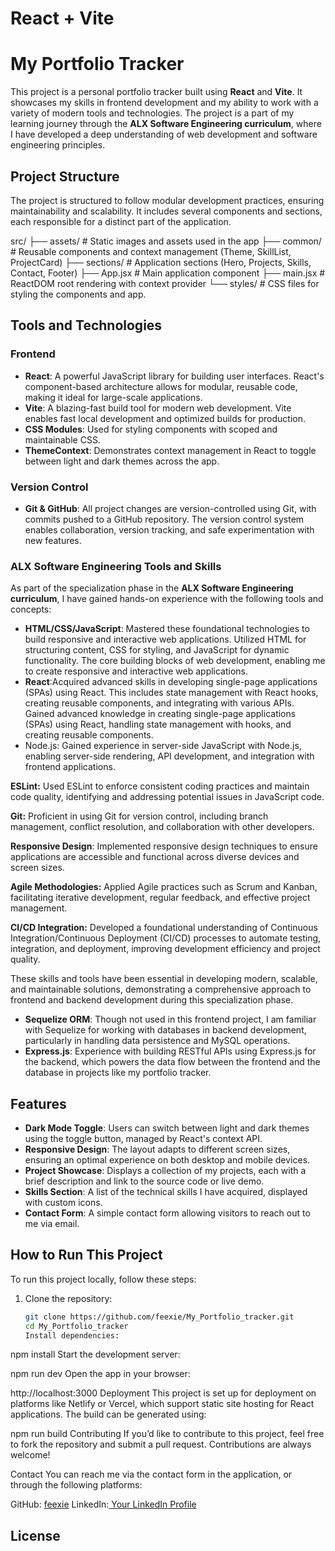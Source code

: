# React + Vite

# My Portfolio Tracker

This project is a personal portfolio tracker built using **React** and **Vite**. It showcases my skills in frontend development and my ability to work with a variety of modern tools and technologies. The project is a part of my learning journey through the **ALX Software Engineering curriculum**, where I have developed a deep understanding of web development and software engineering principles.

## Project Structure

The project is structured to follow modular development practices, ensuring maintainability and scalability. It includes several components and sections, each responsible for a distinct part of the application.

src/ ├── assets/ # Static images and assets used in the app ├── common/ # Reusable components and context management (Theme, SkillList, ProjectCard) ├── sections/ # Application sections (Hero, Projects, Skills, Contact, Footer) ├── App.jsx # Main application component ├── main.jsx # ReactDOM root rendering with context provider └── styles/ # CSS files for styling the components and app.

## Tools and Technologies

### **Frontend**

- **React**: A powerful JavaScript library for building user interfaces. React's component-based architecture allows for modular, reusable code, making it ideal for large-scale applications.
- **Vite**: A blazing-fast build tool for modern web development. Vite enables fast local development and optimized builds for production.
- **CSS Modules**: Used for styling components with scoped and maintainable CSS.
- **ThemeContext**: Demonstrates context management in React to toggle between light and dark themes across the app.

### **Version Control**

- **Git & GitHub**: All project changes are version-controlled using Git, with commits pushed to a GitHub repository. The version control system enables collaboration, version tracking, and safe experimentation with new features.

### **ALX Software Engineering Tools and Skills**

As part of the specialization phase in the **ALX Software Engineering curriculum**, I have gained hands-on experience with the following tools and concepts:

- **HTML/CSS/JavaScript**: Mastered these foundational technologies to build responsive and interactive web applications. Utilized HTML for structuring content, CSS for styling, and JavaScript for dynamic functionality.
  The core building blocks of web development, enabling me to create responsive and interactive web applications.
- **React**:Acquired advanced skills in developing single-page applications (SPAs) using React. This includes state management with React hooks, creating reusable components, and integrating with various APIs.
  Gained advanced knowledge in creating single-page applications (SPAs) using React, handling state management with hooks, and creating reusable components.
- Node.js: Gained experience in server-side JavaScript with Node.js, enabling server-side rendering, API development, and integration with frontend applications.

**ESLint:** Used ESLint to enforce consistent coding practices and maintain code quality, identifying and addressing potential issues in JavaScript code.

**Git:** Proficient in using Git for version control, including branch management, conflict resolution, and collaboration with other developers.

**Responsive Design**: Implemented responsive design techniques to ensure applications are accessible and functional across diverse devices and screen sizes.

**Agile Methodologies:** Applied Agile practices such as Scrum and Kanban, facilitating iterative development, regular feedback, and effective project management.

**CI/CD Integration:** Developed a foundational understanding of Continuous Integration/Continuous Deployment (CI/CD) processes to automate testing, integration, and deployment, improving development efficiency and project quality.

These skills and tools have been essential in developing modern, scalable, and maintainable solutions, demonstrating a comprehensive approach to frontend and backend development during this specialization phase.

- **Sequelize ORM**: Though not used in this frontend project, I am familiar with Sequelize for working with databases in backend development, particularly in handling data persistence and MySQL operations.
- **Express.js**: Experience with building RESTful APIs using Express.js for the backend, which powers the data flow between the frontend and the database in projects like my portfolio tracker.

## Features

- **Dark Mode Toggle**: Users can switch between light and dark themes using the toggle button, managed by React's context API.
- **Responsive Design**: The layout adapts to different screen sizes, ensuring an optimal experience on both desktop and mobile devices.
- **Project Showcase**: Displays a collection of my projects, each with a brief description and link to the source code or live demo.
- **Skills Section**: A list of the technical skills I have acquired, displayed with custom icons.
- **Contact Form**: A simple contact form allowing visitors to reach out to me via email.

## How to Run This Project

To run this project locally, follow these steps:

1. Clone the repository:
   ```bash
   git clone https://github.com/feexie/My_Portfolio_tracker.git
   cd My_Portfolio_tracker
   Install dependencies:
   ```

npm install
Start the development server:

npm run dev
Open the app in your browser:

http://localhost:3000
Deployment
This project is set up for deployment on platforms like Netlify or Vercel, which support static site hosting for React applications. The build can be generated using:

npm run build
Contributing
If you’d like to contribute to this project, feel free to fork the repository and submit a pull request. Contributions are always welcome!

Contact
You can reach me via the contact form in the application, or through the following platforms:

GitHub: [feexie](https://github.com/feexie)
LinkedIn:[ Your LinkedIn Profile](https://www.linkedin.com/in/yusuf-yahaya-425482158)

## License
